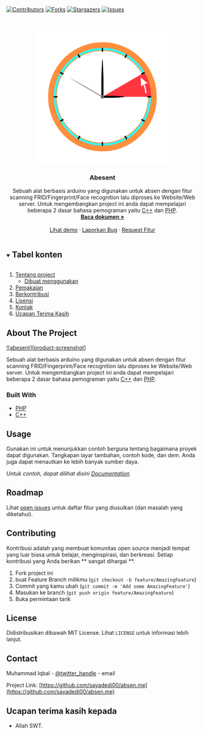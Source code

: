<!--
*** Thanks for checking out the Best-README-Template. If you have a suggestion
*** that would make this better, please fork the repo and create a pull request
*** or simply open an issue with the tag "enhancement".
*** Thanks again! Now go create something AMAZING! :D
***
***
***
*** To avoid retyping too much info. Do a search and replace for the following:
*** github_username, repo_name, twitter_handle, email, project_title, project_description
-->



<!-- PROJECT SHIELDS -->
<!--
*** I'm using markdown "reference style" links for readability.
*** Reference links are enclosed in brackets [ ] instead of parentheses ( ).
*** See the bottom of this document for the declaration of the reference variables
*** for contributors-url, forks-url, etc. This is an optional, concise syntax you may use.
*** https://www.markdownguide.org/basic-syntax/#reference-style-links
-->
[![Contributors][contributors-shield]][contributors-url]
[![Forks][forks-shield]][forks-url]
[![Stargazers][stars-shield]][stars-url]
[![Issues][issues-shield]][issues-url]



<!-- PROJECT LOGO -->
<br />
<p align="center">
  <a href="https://github.com/sayadedi00/absen.me">
    <img src="images/logo_.png" alt="Logo" width="350" height="350">
  </a>

  <h3 align="center">Abesent</h3>

  <p align="center">
    Sebuah alat berbasis arduino yang digunakan untuk absen dengan fitur scanning FRID/Fingerprint/Face recognition lalu diproses ke Website/Web server. 
    Untuk mengembangkan project ini anda dapat mempelajari beberapa 2 dasar bahasa pemograman yaitu <a href="https://www.w3schools.com/cpp/">C++</a> dan <a href="https://www.w3schools.com/PHP/">PHP</a>.
    <br/>
    <a href="https://github.com/sayadedi00/absen.me"><strong>Baca dokumen »</strong></a>
    <br />
    <br />
    <a href="https://github.com/sayadedi00/absen.me">Lihat demo</a>
    ·
    <a href="https://github.com/sayadedi00/absen.me/issues">Laporkan Bug</a>
    ·
    <a href="https://github.com/sayadedi00/absen.me/issues">Request Fitur</a>
  </p>
</p>



<!-- TABLE OF CONTENTS -->
<details open="open">
  <summary><h2 style="display: inline-block">Tabel konten</h2></summary>
  <ol>
    <li>
      <a href="#about-the-project">Tentang project</a>
      <ul>
        <li><a href="#built-with">Dibuat menggunakan</a></li>
      </ul>
    </li>
    <li><a href="#usage">Pemakaian</a></li>
    <li><a href="#contributing">Berkontribusi</a></li>
    <li><a href="#license">Lisensi</a></li>
    <li><a href="#contact">Kontak</a></li>
    <li><a href="#acknowledgements">Ucapan Terima Kasih</a></li>
  </ol>
</details>



<!-- ABOUT THE PROJECT -->
## About The Project

[![abesent][product-screenshot]](https://absen.me)

Sebuah alat berbasis arduino yang digunakan untuk absen dengan fitur scanning FRID/Fingerprint/Face recognition lalu diproses ke Website/Web server. 
    Untuk mengembangkan project ini anda dapat mempelajari beberapa 2 dasar bahasa pemograman yaitu <a href="https://www.w3schools.com/cpp/">C++</a> dan <a href="https://www.w3schools.com/PHP/">PHP</a>.


### Built With

* [PHP](PHP)
* [C++](C++)


<!-- USAGE EXAMPLES -->
## Usage

Gunakan ini untuk menunjukkan contoh berguna tentang bagaimana proyek dapat digunakan. Tangkapan layar tambahan, contoh kode, dan dem. Anda juga dapat menautkan ke lebih banyak sumber daya.

_Untuk contoh, dapat dilihat disini [Documentation](https://github.com/sayadedi00/absen.me)_



<!-- ROADMAP -->
## Roadmap

Lihat [open issues](https://github.com/sayadedi00/absen.me/issues) untuk daftar fitur yang diusulkan (dan masalah yang diketahui).



<!-- CONTRIBUTING -->
## Contributing

Kontribusi adalah yang membuat komunitas open source menjadi tempat yang luar biasa untuk belajar, menginspirasi, dan berkreasi. Setiap kontribusi yang Anda berikan ** sangat dihargai **.

1. Fork project ini
2. buat Feature Branch milikmu (`git checkout -b feature/AmazingFeature`)
3. Commit yang kamu ubah (`git commit -m 'Add some AmazingFeature'`)
4. Masukan ke branch (`git push origin feature/AmazingFeature`)
5. Buka permintaan tarik



<!-- LICENSE -->
## License

Didistribusikan dibawah MIT License. Lihat `LICENSE` untuk informasi lebih lanjut.



<!-- CONTACT -->
## Contact

Muhammad Iqbal - [@twitter_handle](https://twitter.com/sayadedi00) - email

Project Link: [https://github.com/sayadedi00/absen.me](https://github.com/sayadedi00/absen.me)



<!-- ACKNOWLEDGEMENTS -->
## Ucapan terima kasih kepada

* Allah SWT.





<!-- MARKDOWN LINKS & IMAGES -->
<!-- https://www.markdownguide.org/basic-syntax/#reference-style-links -->
[contributors-shield]: https://img.shields.io/github/contributors/sayadedi00/absen.me.svg?style=for-the-badge
[contributors-url]: https://github.com/sayadedi00/absen.me/graphs/contributors
[forks-shield]: https://img.shields.io/github/forks/sayadedi00/absen.me.svg?style=for-the-badge
[forks-url]: https://github.com/sayadedi00/absen.me/network/members
[stars-shield]: https://img.shields.io/github/stars/sayadedi00/absen.me.svg?style=for-the-badge
[stars-url]: https://github.com/sayadedi00/absen.me/stargazers
[issues-shield]: https://img.shields.io/github/issues/sayadedi00/absen.me.svg?style=for-the-badge
[issues-url]: https://github.com/sayadedi00/absen.me/issues
[license-shield]: https://img.shields.io/github/license/sayadedi00/absen.me.svg?style=for-the-badge
[license-url]: https://github.com/sayadedi00/absen.me/blob/master/LICENSE
